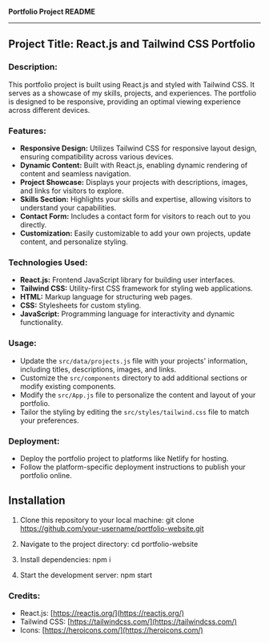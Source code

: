 **Portfolio Project README**

---

## Project Title: React.js and Tailwind CSS Portfolio

### Description:
This portfolio project is built using React.js and styled with Tailwind CSS. It serves as a showcase of my skills, projects, and experiences. The portfolio is designed to be responsive, providing an optimal viewing experience across different devices.

### Features:
- **Responsive Design:** Utilizes Tailwind CSS for responsive layout design, ensuring compatibility across various devices.
- **Dynamic Content:** Built with React.js, enabling dynamic rendering of content and seamless navigation.
- **Project Showcase:** Displays your projects with descriptions, images, and links for visitors to explore.
- **Skills Section:** Highlights your skills and expertise, allowing visitors to understand your capabilities.
- **Contact Form:** Includes a contact form for visitors to reach out to you directly.
- **Customization:** Easily customizable to add your own projects, update content, and personalize styling.

### Technologies Used:
- **React.js:** Frontend JavaScript library for building user interfaces.
- **Tailwind CSS:** Utility-first CSS framework for styling web applications.
- **HTML:** Markup language for structuring web pages.
- **CSS:** Stylesheets for custom styling.
- **JavaScript:** Programming language for interactivity and dynamic functionality.

### Usage:
- Update the `src/data/projects.js` file with your projects' information, including titles, descriptions, images, and links.
- Customize the `src/components` directory to add additional sections or modify existing components.
- Modify the `src/App.js` file to personalize the content and layout of your portfolio.
- Tailor the styling by editing the `src/styles/tailwind.css` file to match your preferences.

### Deployment:
- Deploy the portfolio project to platforms like Netlify for hosting.
- Follow the platform-specific deployment instructions to publish your portfolio online.

## Installation
1. Clone this repository to your local machine:
git clone https://github.com/your-username/portfolio-website.git

2. Navigate to the project directory:
cd portfolio-website

3. Install dependencies:
npm i

4. Start the development server:
npm start

### Credits:
- React.js: [https://reactjs.org/](https://reactjs.org/)
- Tailwind CSS: [https://tailwindcss.com/](https://tailwindcss.com/)
- Icons: [https://heroicons.com/](https://heroicons.com/)

